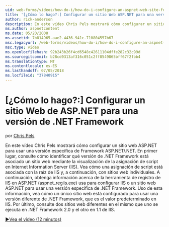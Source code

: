```yaml
---
uid: web-forms/videos/how-do-i/how-do-i-configure-an-aspnet-web-site-for-a-net-framework-version
title: '[¿Cómo lo hago?:] Configurar un sitio Web ASP.NET para una versión de .NET Framework | Microsoft Docs'
author: rick-anderson
description: En este vídeo Chris Pels mostrará cómo configurar un sitio web ASP.NET para usar una versión específica de Framework ASP.NET/.NET. En primer lugar, consulte cómo identificar qué v...
ms.author: aspnetcontent
ms.date: 05/20/2008
ms.assetid: 7b814965-aae2-4436-941c-710804557b67
msc.legacyurl: /web-forms/videos/how-do-i/how-do-i-configure-an-aspnet-web-site-for-a-net-framework-version
msc.type: video
ms.openlocfilehash: 92b243b26f4cd6548c42611104dffe282c32c99d
ms.sourcegitcommit: b28cd0313af316c051c2ff8549865bff67f2fbb4
ms.translationtype: MT
ms.contentlocale: es-ES
ms.lasthandoff: 07/05/2018
ms.locfileid: "37840915"
---
```

<a name="how-do-i-configure-an-aspnet-web-site-for-a-net-framework-version"></a>[¿Cómo lo hago?:] Configurar un sitio Web de ASP.NET para una versión de .NET Framework
====================
por [Chris Pels](https://twitter.com/chrispels)

En este vídeo Chris Pels mostrará cómo configurar un sitio web ASP.NET para usar una versión específica de Framework ASP.NET/.NET. En primer lugar, consulte cómo identificar qué versión de .NET Framework está asociado un sitio web mediante la visualización de la asignación de script en Internet Information Server (IIS). Vea cómo una asignación de script está asociada con la raíz de IIS y, a continuación, con sitios web individuales. A continuación, obtenga información acerca de la herramienta de registro de IIS en ASP.NET (aspnet\_regiis.exe) usa para configurar IIS o un sitio web ASP.NET para usar una versión específica de .NET Framework. Uso de esta información, vea cómo un único sitio web está configurado para usar una versión diferente de .NET Framework, que es el valor predeterminado en IIS. Por último, consulte dos sitios web diferentes en el mismo que uno se ejecuta en .NET Framework 2.0 y el otro en 1.1 de IIS.

[&#9654;Vea el vídeo (12 minutos)](https://channel9.msdn.com/Blogs/ASP-NET-Site-Videos/how-do-i-configure-an-aspnet-web-site-for-a-net-framework-version)
